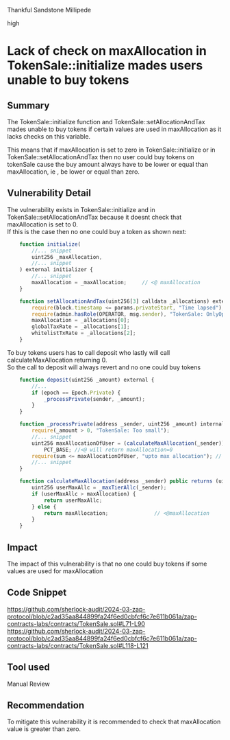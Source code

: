 Thankful Sandstone Millipede

high

# Lack of check on maxAllocation in TokenSale::initialize mades users unable to buy tokens

## Summary
The TokenSale::initialize function and TokenSale::setAllocationAndTax mades unable to buy tokens if certain values are used in maxAllocation as it lacks checks on this variable.    

This means that if maxAllocation is set to zero in TokenSale::initialize or in  TokenSale::setAllocationAndTax then no user could buy tokens on tokenSale cause the buy amount always have to be lower or equal than maxAllocation, ie , be lower or equal than zero.   

## Vulnerability Detail
The vulnerability exists in TokenSale::initialize and in TokenSale::setAllocationAndTax   because it doesnt check that maxAllocation is set to 0.  
If this is the case then no one could buy a token as shown next:    
```js
    function initialize(
        //... snippet
        uint256 _maxAllocation,
        //... snippet
    ) external initializer {
        //... snippet
        maxAllocation = _maxAllocation;     // <@ maxAllocation
    }

    function setAllocationAndTax(uint256[3] calldata _allocations) external {
        require(block.timestamp <= params.privateStart, "Time lapsed");
        require(admin.hasRole(OPERATOR, msg.sender), "TokenSale: OnlyOperator");
        maxAllocation = _allocations[0];
        globalTaxRate = _allocations[1];
        whitelistTxRate = _allocations[2];
    }
```
To buy tokens users has to call deposit who lastly will call calculateMaxAllocation returning 0.   
So the call to deposit will always revert and no one could buy tokens  
```js
    function deposit(uint256 _amount) external {
        //...
        if (epoch == Epoch.Private) {
            _processPrivate(sender, _amount);
        }
    }

    function _processPrivate(address _sender, uint256 _amount) internal {
        require(_amount > 0, "TokenSale: Too small");
        //... snippet
        uint256 maxAllocationOfUser = (calculateMaxAllocation(_sender)) * 
            PCT_BASE; //<@ will return maxAllocation=0
        require(sum <= maxAllocationOfUser, "upto max allocation"); // <@require(sum <= 0 )!!!
        //... snippet
    }

    function calculateMaxAllocation(address _sender) public returns (uint256) {
        uint256 userMaxAllc = _maxTierAllc(_sender);
        if (userMaxAllc > maxAllocation) {
            return userMaxAllc;
        } else {
            return maxAllocation;               // <@maxAllocation
        }
    }
```


## Impact
The impact of this vulnerability is that no one could buy tokens if some values are used for maxAllocation  

## Code Snippet
https://github.com/sherlock-audit/2024-03-zap-protocol/blob/c2ad35aa844899fa24f6ed0cbfcf6c7e611b061a/zap-contracts-labs/contracts/TokenSale.sol#L71-L90    
https://github.com/sherlock-audit/2024-03-zap-protocol/blob/c2ad35aa844899fa24f6ed0cbfcf6c7e611b061a/zap-contracts-labs/contracts/TokenSale.sol#L118-L121   

## Tool used

Manual Review

## Recommendation
To mitigate this vulnerability  it is recommended to check that maxAllocation value is greater than zero. 
